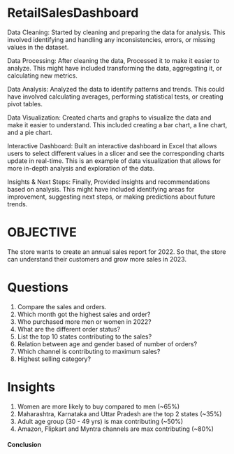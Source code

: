 # RetailSalesDashboard


Data Cleaning: Started by cleaning and preparing the data for analysis. This involved identifying and handling any inconsistencies, errors, or missing values in the dataset.

Data Processing: After cleaning the data, Processed it to make it easier to analyze. This might have included transforming the data, aggregating it, or calculating new metrics.

Data Analysis: Analyzed the data to identify patterns and trends. This could have involved calculating averages, performing statistical tests, or creating pivot tables.

Data Visualization: Created charts and graphs to visualize the data and make it easier to understand. This included creating a bar chart, a line chart, and a pie chart.

Interactive Dashboard: Built an interactive dashboard in Excel that allows users to select different values in a slicer and see the corresponding charts update in real-time. This is an example of data visualization that allows for more in-depth analysis and exploration of the data.

Insights & Next Steps: Finally, Provided insights and recommendations based on analysis. This might have included identifying areas for improvement, suggesting next steps, or making predictions about future trends.

# OBJECTIVE


The store wants to create an annual sales report for 2022. So that, the store can understand their customers and grow more sales in 2023.

# Questions

1) Compare the sales and orders.
2) Which month got the highest sales and order?
3) Who purchased more men or women in 2022?
4) What are the different order status?
5) List the top 10 states contributing to the sales?
6) Relation between age and gender based of number of orders?
7) Which channel is contributing to maximum sales?
8) Highest selling category?


# Insights

1) Women are more likely to buy compared to men (~65%)
2) Maharashtra, Karnataka and Uttar Pradesh are the top 2 states (~35%)
3) Adult age group (30 - 49 yrs) is max contributing (~50%)
4) Amazon, Flipkart and Myntra channels are max contributing (~80%)


#### Conclusion
